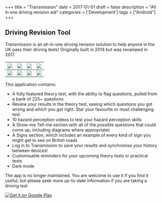 +++
title = "Transmission"
date = 2017-01-01
draft = false
description = "All in one driving revision aid"
categories = ['Development']
tags = ["Android"]
+++

## Driving Revision Tool

Transmission is an all-in-one driving revision solution to help anyone in the UK pass their driving tests! Originally built in 2014 but was revamped in 2017. 

| ![](/img/projects/transmission/transmission_1.png) | ![](/img/projects/transmission/transmission_2.png) | ![](/img/projects/transmission/transmission_3.png) | ![](/img/projects/transmission/transmission_4.png) | 
|---|---|---|---|
| ![](/img/projects/transmission/transmission_5.png) | ![](/img/projects/transmission/transmission_6.png) | ![](/img/projects/transmission/transmission_7.png) | ![](/img/projects/transmission/transmission_8.png) | 

This application contains:

- A fully featured theory test, with the ability to flag questions, pulled from a bank of 225+ questions
- Review your results in the theory test, seeing which questions you got wrong and which you got right. Star your favourite or most challenging test
- 10 hazard perception videos to test your hazard perception skills
- A Show-me Tell-me section with all of the possible questions that could come up, including diagrams where appropriate)
- A Signs section, which includes an example of every kind of sign you might get to see on British roads
- Log in to Transmission to save your results and synchronise your history between devices!
- Customisable reminders for your upcoming theory tests or practical tests
- Dark mode

The app is no longer maintained. You are welcome to use it if you find it useful, but please seek more up-to-date information if you are taking a driving test

<a class="google-play" href='https://play.google.com/store/apps/details?id=tmg.drivingtutor'><img alt='Get it on Google Play' src='https://play.google.com/intl/en_us/badges/static/images/badges/en_badge_web_generic.png'/></a>